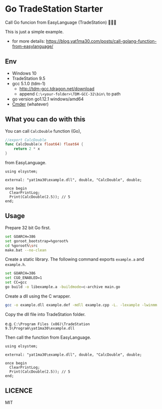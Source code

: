 # Go TradeStation Starter

Call Go funcion from EasyLanguage (TradeStation) 🎉🎉🎉

This is just a simple example.

* for more details: https://blog.yat1ma30.com/posts/call-golang-function-from-easylanguage/

## Env

* Windows 10
* TradeStation 9.5
* gcc 5.1.0 (tdm-1)
  * http://tdm-gcc.tdragon.net/download
  * append `C:\<your-folder>\TDM-GCC-32\bin\` to path
* go version go1.12.1 windows/amd64
* [Cmder](https://cmder.net/) (whatever)


## What you can do with this

You can call `CalcDouble` function (Go),

```go
//export CalcDouble
func CalcDouble(x float64) float64 {
	return 2 * x
}
```

from EasyLanguage.

```
using elsystem;

external: "yat1ma30\example.dll", double, "CalcDouble", double;

once begin
  ClearPrintLog;
  Print(CalcDouble(2.5)); // 5
end;
```

## Usage

Prepare 32 bit Go first.

```sh
set GOARCH=386
set goroot_bootstrap=%goroot%
cd %goroot%\src
make.bat --no-clean
```

Create a static library. The following command exports `example.a` and `example.h`.

```sh
set GOARCH=386
set CGO_ENABLED=1
set CC=gcc
go build -o libexample.a -buildmode=c-archive main.go
```

Create a dll using the C wrapper.

```sh
gcc -o example.dll example.def -mdll example.cpp -L. -lexample -lwinmm -lws2_32 -lntdll
```

Copy the dll file into TradeStation folder.

e.g. `C:\Program Files (x86)\TradeStation 9.5\Program\yat1ma30\example.dll`

Then call the function from EasyLanguage.

```
using elsystem;

external: "yat1ma30\example.dll", double, "CalcDouble", double;

once begin
  ClearPrintLog;
  Print(CalcDouble(2.5)); // 5
end;
```

## LICENCE

MIT
